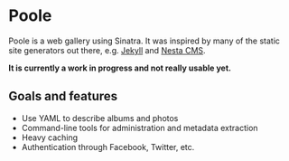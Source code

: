 # Poole

Poole is a web gallery using Sinatra. It was inspired by many of the
static site generators out there, e.g. [Jekyll](http://github.com/)
and [Nesta CMS](https://github.com/ganesan/nestacms).

**It is currently a work in progress and not really usable yet.**

## Goals and features

- Use YAML to describe albums and photos
- Command-line tools for administration and metadata extraction
- Heavy caching
- Authentication through Facebook, Twitter, etc.
